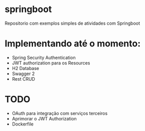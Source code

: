 # springboot
Repositorio com exemplos simples de atividades com Springboot

# Implementando até o momento:
- Spring Security Authentication
- JWT authorization para os Resources
- H2 Database
- Swagger 2
- Rest CRUD


# TODO
- OAuth para integração com serviços terceiros
- Aprimorar o JWT Authorization
- Dockerfile

